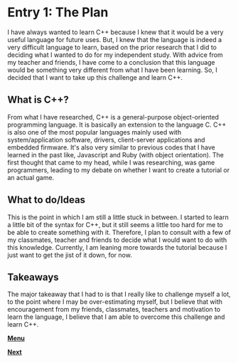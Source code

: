 # Entry 1: The Plan

I have always wanted to learn C++ because I knew that it would be a very useful
language for future uses. But, I knew that the language is indeed a very difficult
language to learn, based on the prior research that I did to deciding what I 
wanted to do for my independent study. With advice from my teacher and friends,
I have come to a conclusion that this language would be something very different
from what I have been learning. So, I decided that I want to take up this challenge
and learn C++.

## What is C++?

From what I have researched, C++ is a general-purpose object-oriented programming
language. It is basically an extension to the language C. C++ is also one of the
most popular languages mainly used with system/application software, drivers, 
client-server applications and embedded firmware. It's also very similar to 
previous codes that I have learned in the past like, Javascript and Ruby 
(with object orientation). The first thought that came to my head, while I 
was researching, was game programmers, leading to my debate on whether I want to
create a tutorial or an actual game.

## What to do/Ideas

This is the point in which I am still a little stuck in between. I started to 
learn a little bit of the syntax for C++, but it still seems a little too hard 
for me to be able to create something with it. Therefore, I plan to consult with
a few of my classmates, teacher and friends to decide what I would want to do
with this knowledge. Currently, I am leaning more towards the tutorial because
I just want to get the jist of it down, for now.

## Takeaways

The major takeaway that I had to is that I really like to challenge myself
a lot, to the point where I may be over-estimating myself, but I believe that
with encouragement from my friends, classmates, teachers and motivation to
learn the language, I believe that I am able to overcome this challenge and
learn C++.

[**Menu**](../README.md)

[**Next**](entry02-baby-steps.md)